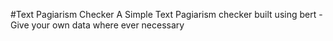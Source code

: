 #Text Pagiarism Checker
A Simple Text Pagiarism checker built using bert
-Give your own data where ever necessary 
